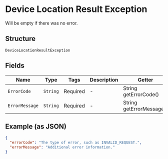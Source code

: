 
# Device Location Result Exception

Will be empty if there was no error.

## Structure

`DeviceLocationResultException`

## Fields

| Name | Type | Tags | Description | Getter | Setter |
|  --- | --- | --- | --- | --- | --- |
| `ErrorCode` | `String` | Required | - | String getErrorCode() | setErrorCode(String errorCode) |
| `ErrorMessage` | `String` | Required | - | String getErrorMessage() | setErrorMessage(String errorMessage) |

## Example (as JSON)

```json
{
  "errorCode": "The type of error, such as INVALID_REQUEST.",
  "errorMessage": "Additional error information."
}
```

